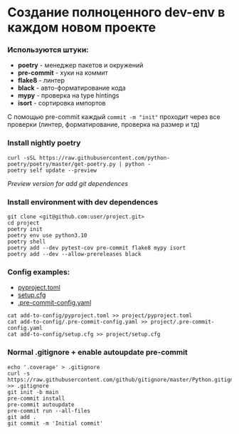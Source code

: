 # Создание полноценного dev-env в каждом новом проекте

### Используются штуки:
- **poetry** - менеджер пакетов и окружений
- **pre-commit** - хуки на коммит
- **flake8** - линтер
- **black** - авто-форматирование кода 
- **mypy** - проверка на type hintings
- **isort** - сортировка импортов

С помощью pre-commit каждый ```commit -m "init"``` проходит через все проверки (линтер, форматирование, проверка на размер и тд)  

### Install nightly poetry
```
curl -sSL https://raw.githubusercontent.com/python-poetry/poetry/master/get-poetry.py | python -
poetry self update --preview
```
*Preview version for add git dependences*

### Install environment with dev dependences  
```
git clone <git@github.com:user/project.git>
cd project
poetry init
poetry env use python3.10
poetry shell
poetry add --dev pytest-cov pre-commit flake8 mypy isort
poetry add --dev --allow-prereleases black
```

### Config examples:
- [pyproject.toml](./add-to-config/pyproject.toml)
- [setup.cfg](./add-to-config/setup.cfg)
- [.pre-commit-config.yaml](./add-to-config/.pre-commit-config.yaml)

```
cat add-to-config/pyproject.toml >> project/pyproject.toml
cat add-to-config/.pre-commit-config.yaml >> project/.pre-commit-config.yaml
cat add-to-config/setup.cfg >> project/setup.cfg
```

### Normal .gitignore + enable autoupdate pre-commit
```
echo '.coverage' > .gitignore
curl -s https://raw.githubusercontent.com/github/gitignore/master/Python.gitignore >> .gitignore
git init -b main
pre-commit install
pre-commit autoupdate
pre-commit run --all-files
git add .
git commit -m 'Initial commit'
```
